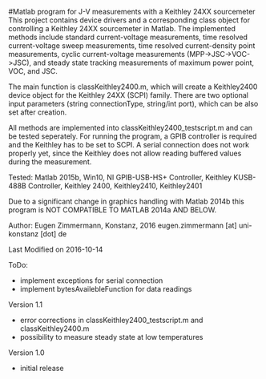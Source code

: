 #Matlab program for J-V measurements with a Keithley 24XX sourcemeter
This project contains device drivers and a corresponding class object for controlling a Keithley 24XX sourcemeter in Matlab. The implemented methods include standard current-voltage measurements, time resolved current-voltage sweep measurements, time resolved current-density point measurements, cyclic current-voltage measurements (MPP->JSC->VOC->JSC), and steady state tracking measurements of maximum power point, VOC, and JSC.

The main function is classKeithley2400.m, which will create a Keithley2400 device object for the Keithley 24XX (SCPI) family. There are two optional input parameters (string connectionType, string/int port), which can be also set after creation. 

All methods are implemented into classKeithley2400_testscript.m and can be tested seperately. For running the program, a GPIB controller is required and the Keithley has to be set to SCPI. A serial connection does not work properly yet, since the Keithley does not allow reading buffered values during the measurement.

Tested: Matlab 2015b, Win10, NI GPIB-USB-HS+ Controller, Keithley KUSB-488B Controller, Keithley 2400, Keithley2410, Keithley2401

Due to a significant change in graphics handling with Matlab 2014b this program is NOT COMPATIBLE TO MATLAB 2014a AND BELOW.

Author: Eugen Zimmermann, Konstanz, 2016 eugen.zimmermann [at] uni-konstanz [dot] de

Last Modified on 2016-10-14

ToDo:
- implement exceptions for serial connection
- implement bytesAvailebleFunction for data readings

Version 1.1
- error corrections in classKeithley2400_testscript.m and classKeithley2400.m
- possibility to measure steady state at low temperatures

Version 1.0
- initial release